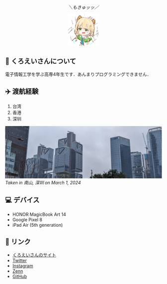 <div align="center">

*＼もきゅッッ／*

</div>

<div align="center">
    <img src="img/avatar_circle.png" width="20%">
</div>

## 👀 くろえいさんについて

電子情報工学を学ぶ高専4年生です．あんまりプログラミングできません．

## ✈️ 渡航経験

1. 台湾
2. 香港
3. 深圳

![](img/profile_banner.jfif)
*Taken in 南山, 深圳 on March 1, 2024*

## 💻 デバイス

- HONOR MagicBook Art 14
- Google Pixel 8
- iPad Air (5th generation)

## 🔗 リンク

- [くろえいさんのサイト](https://kuroyei.com/)
- [Twitter](https://x.com/kuroyei)
- [Instagram](https://www.instagram.com/kuroyei_san_desu)
- [Zenn](https://zenn.dev/kuroyei)
- [GitHub](https://github.com/kuroyei)

<!--
**kuroyei/kuroyei** is a ✨ _special_ ✨ repository because its `README.md` (this file) appears on your GitHub profile.

Here are some ideas to get you started:

- 🔭 I’m currently working on ...
- 🌱 I’m currently learning ...
- 👯 I’m looking to collaborate on ...
- 🤔 I’m looking for help with ...
- 💬 Ask me about ...
- 📫 How to reach me: ...
- 😄 Pronouns: ...
- ⚡ Fun fact: ...
-->
